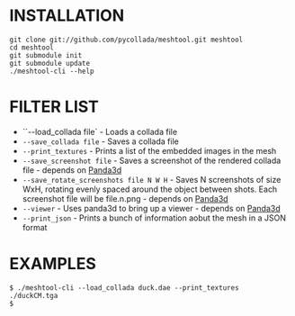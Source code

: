 INSTALLATION
============
    git clone git://github.com/pycollada/meshtool.git meshtool
    cd meshtool
    git submodule init
    git submodule update
    ./meshtool-cli --help

FILTER LIST
===========
* ``--load_collada file` - Loads a collada file
* ``--save_collada file`` - Saves a collada file
* ``--print_textures`` - Prints a list of the embedded images in the mesh
* ``--save_screenshot file`` - Saves a screenshot of the rendered collada file - depends on [Panda3d](http://www.panda3d.org/)
* ``--save_rotate_screenshots file N W H`` - Saves N screenshots of size WxH, rotating evenly spaced around the object between shots. Each screenshot file will be file.n.png - depends on [Panda3d](http://www.panda3d.org/)
* ``--viewer`` - Uses panda3d to bring up a viewer - depends on [Panda3d](http://www.panda3d.org/)
* ``--print_json`` - Prints a bunch of information aobut the mesh in a JSON format

EXAMPLES
========
    $ ./meshtool-cli --load_collada duck.dae --print_textures
    ./duckCM.tga
    $

